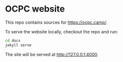 # OCPC website

This repo contains sources for https://ocpc.camp/.

To serve the website locally, checkout the repo and run:

```sh
cd docs
jekyll serve
```

The site will be served at http://127.0.0.1:4000.